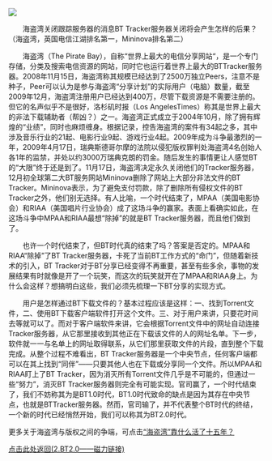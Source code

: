 ![](https://pic2.zhimg.com/7afe0d492aa3cd82c6076e0d711e49c7_1200x500.jpg)

　　海盗湾关闭跟踪服务器的消息BT Tracker服务器关闭将会产生怎样的后果？（海盗湾，英国电信江湖排名第一，Mininova排名第二）

　　海盗湾（The Pirate Bay），自称“世界上最大的电信分享网站“，是一个专门存储，分类及搜索电信资源的网站，同时它也运行着世界上最大的BTTracker服务器。2008年11月15日，海盗湾称其规模已经达到了2500万独立Peers，注意不是种子，Peer可以认为是参与海盗湾“分享计划”的实际用户（电脑）数量，截至2009年12月，海盗湾注册用户已经达到400万，尽管下载资源是不需要注册的。但它的名声似乎不是很好，洛杉矶时报（Los AngelesTimes）称其是世界上最大的非法下载辅助者（帮凶？）之一。海盗湾正式成立于2004年10月，除了拥有辉煌的“业绩”，同时也麻烦缠身。根据记录，控告海盗湾的案件有34起之多，其中涉及音乐行业的21起、电影行业9起、游戏行业4起。2009年成为斗争最激烈的一年，2009年4月17日，瑞典斯德哥尔摩的法院以侵犯版权罪判处海盗湾4名创始人各1年的监禁，并处以约3000万瑞典克朗的罚金。随后发生的事情更让人感觉BT的“大限”终于还是到了。11月17日，海盗湾决定永久关闭他们的Tracker服务器，12月初全球第二大BT服务网站Mininova删除了网站上大部分非法文件的BT Tracker。Mininova表示，为了避免支付罚款，除了删除所有侵权文件的BT Tracker之外，他们别无选择。有人比喻，一个时代结束了，MPAA（美国电影协会）和RIAA（美国唱片行业协会）成了这场斗争的赢家。表面上看确实如此，在这场斗争中MPAA和RIAA最想“除掉”的就是BT Tracker服务器，而且他们做到了。

　　也许一个时代结束了，但BT时代真的结束了吗？答案是否定的。MPAA和RIAA“除掉”了BT Tracker服务器，卡死了当前BT工作方式的“命门”，但随着新技术的引入，BT Tracker对于BT分享已经变得不再重要，甚至有些多余，事物的发展结果有时就像是开了一个玩笑，而这次的玩笑就开在了MPAA和RIAA身上。为什么会这样？想搞明白这些，我们必须先梳理一下BT分享的实现方式。

　　用户是怎样通过BT下载文件的？基本过程应该是这样：一、找到Torrent文件，二、使用BT下载客户端软件打开这个文件。三、对于用户来讲，只要花时间去等就可以了。而对于客户端软件来讲，它会根据Torrent文件中的网址自动连接Tracker服务器，从它那里接收到其他正在下载该文件的人的网址名单。下一步，软件就一一与名单上的网址取得联系，从它们那里获取文件的片段，直到整个下载完成。从整个过程不难看出，BT Tracker服务器是一个中央节点，任何客户端都可以在其上找到“同伴”——只要其他人也在下载或分享同一个文件。所以MPAA和RIAA盯上了BT Tracker，因为消灭所有Torrent文件几乎是不可能的，但通过一些“努力”，消灭BT Tracker服务器则完全有可能实现。官司赢了，一个时代结束了，我们不妨称其为是BT1.0时代，BT1.0时代致命的缺点是因为其存在中央节点，也就是BTTracker服务器。然而，官司输了，并不代表整个BT时代的终结，一个新的时代已经悄然开始，我们可以称其为BT2.0时代。

更多关于海盗湾与版权之间的争端，可点击[“海盗湾”靠什么活了十五年？](https://www.huxiu.com/article/257736.html)

[点击此处返回(2.BT2.0——磁力链接)](lab04)